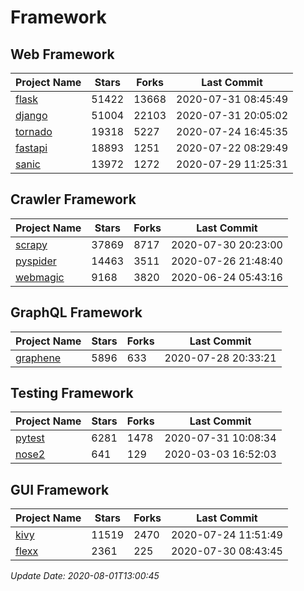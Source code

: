 # Framework

## Web Framework

| Project Name | Stars | Forks | Last Commit |
| ------------ | ----- | ----- | ----------- |
| [flask](https://github.com/pallets/flask) | 51422 | 13668 | 2020-07-31 08:45:49 |
| [django](https://github.com/django/django) | 51004 | 22103 | 2020-07-31 20:05:02 |
| [tornado](https://github.com/tornadoweb/tornado) | 19318 | 5227 | 2020-07-24 16:45:35 |
| [fastapi](https://github.com/tiangolo/fastapi) | 18893 | 1251 | 2020-07-22 08:29:49 |
| [sanic](https://github.com/huge-success/sanic) | 13972 | 1272 | 2020-07-29 11:25:31 |

## Crawler Framework

| Project Name | Stars | Forks | Last Commit |
| ------------ | ----- | ----- | ----------- |
| [scrapy](https://github.com/scrapy/scrapy) | 37869 | 8717 | 2020-07-30 20:23:00 |
| [pyspider](https://github.com/binux/pyspider) | 14463 | 3511 | 2020-07-26 21:48:40 |
| [webmagic](https://github.com/code4craft/webmagic) | 9168 | 3820 | 2020-06-24 05:43:16 |

## GraphQL Framework

| Project Name | Stars | Forks | Last Commit |
| ------------ | ----- | ----- | ----------- |
| [graphene](https://github.com/graphql-python/graphene) | 5896 | 633 | 2020-07-28 20:33:21 |

## Testing Framework

| Project Name | Stars | Forks | Last Commit |
| ------------ | ----- | ----- | ----------- |
| [pytest](https://github.com/pytest-dev/pytest) | 6281 | 1478 | 2020-07-31 10:08:34 |
| [nose2](https://github.com/nose-devs/nose2) | 641 | 129 | 2020-03-03 16:52:03 |

## GUI Framework

| Project Name | Stars | Forks | Last Commit |
| ------------ | ----- | ----- | ----------- |
| [kivy](https://github.com/kivy/kivy) | 11519 | 2470 | 2020-07-24 11:51:49 |
| [flexx](https://github.com/flexxui/flexx) | 2361 | 225 | 2020-07-30 08:43:45 |

*Update Date: 2020-08-01T13:00:45*